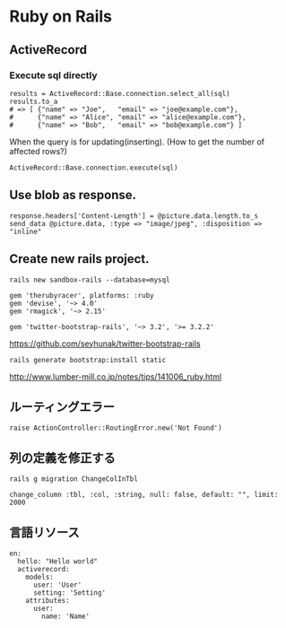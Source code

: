 # Ruby on Rails

## ActiveRecord
### Execute sql directly
```
results = ActiveRecord::Base.connection.select_all(sql)
results.to_a
# => [ {"name" => "Joe",   "email" => "joe@example.com"},
#      {"name" => "Alice", "email" => "alice@example.com"},
#      {"name" => "Bob",   "email" => "bob@example.com"} ]
```

When the query is for updating(inserting). (How to get the number of affected rows?)
```
ActiveRecord::Base.connection.execute(sql)
```

## Use blob as response.
```
response.headers['Content-Length'] = @picture.data.length.to_s
send_data @picture.data, :type => "image/jpeg", :disposition => "inline"
```

## Create new rails project.
```
rails new sandbox-rails --database=mysql
```

``` Gemfile
gem 'therubyracer', platforms: :ruby
gem 'devise', '~> 4.0'
gem 'rmagick', '~> 2.15'

gem 'twitter-bootstrap-rails', '~> 3.2', '>= 3.2.2'
```
https://github.com/seyhunak/twitter-bootstrap-rails

```
rails generate bootstrap:install static
```
http://www.lumber-mill.co.jp/notes/tips/141006_ruby.html

## ルーティングエラー
```
raise ActionController::RoutingError.new('Not Found')
```

## 列の定義を修正する
```
rails g migration ChangeColInTbl
```

```
change_column :tbl, :col, :string, null: false, default: "", limit: 2000
```

## 言語リソース
```
en:
  hello: "Hello world"
  activerecord:
    models:
      user: 'User'
      setting: 'Setting'
    attributes:
      user:
        name: 'Name'
```
